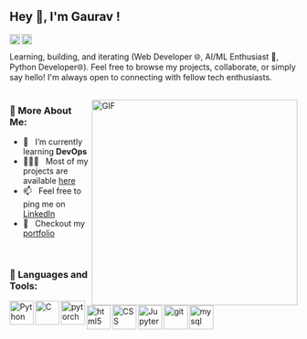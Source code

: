 ## Hey 👋, I'm Gaurav !

<a href='https://www.linkedin.com/in/gaurav-purohit-4b2121209/'><img align='left' alt="LinkedIn" src="https://raw.githubusercontent.com/rahul-jha98/rahul-jha98/561d474902b59c7429ec22bb73e225696c27b202/assets/linkedin.svg" height='18px'/></a>
<a href='https://x.com/GauravP12505494'><img align='left' alt="Twitter" src="https://raw.githubusercontent.com/rahul-jha98/rahul-jha98/561d474902b59c7429ec22bb73e225696c27b202/assets/twitter.svg" height='18px'/></a>
<br>


Learning, building, and iterating (Web Developer 🌐,  AI/ML Enthusiast 🤖, Python Developer🌐). Feel free to browse my projects, collaborate, or simply say hello! I'm always open to connecting with fellow tech enthusiasts.
<br/>
<br/>

<img align="right" alt="GIF" src="https://i.giphy.com/media/v1.Y2lkPTc5MGI3NjExdWNvNHk0cmVvdDV2OTJpdHI1MWE4M3FkaG0zaDFybzYxZ3d0cXF3cyZlcD12MV9pbnRlcm5hbF9naWZfYnlfaWQmY3Q9Zw/f3KwliaH4MLtli8z7D/giphy.gif" width="360px"/>


### 🧐 More About Me:

- 🔭 &nbsp; I’m currently learning **DevOps**
- 👨🏻‍💻 &nbsp; Most of my projects are available [here](https://github.com/gauravpurohit28?tab=repositories)
- 📫 &nbsp; Feel free to ping me on [LinkedIn](https://www.linkedin.com/in/gaurav-purohit-4b2121209/)
- 📝 &nbsp; Checkout my [portfolio](https://gaurav-purohit.vercel.app)

<br>

### 🔨 Languages and Tools:
<a href="https://www.python.org" target="_blank"><img align="left" alt="Python" height ="42px" src="https://raw.githubusercontent.com/rahul-jha98/github_readme_icons/main/language_and_tools/square/python/python.svg"></a>
<a href="https://www.cprogramming.com/" target="_blank"> <img align="left" alt="C" height ="42px" src="https://user-images.githubusercontent.com/25181517/192106070-46255bcf-65e6-4c6b-a296-bf8d0d8fb2a7.png"> </a>
<a href="https://pytorch.org/" target="_blank"> <img align="left" src="https://raw.githubusercontent.com/rahul-jha98/github_readme_icons/main/language_and_tools/square/pytorch/pytorch.svg" alt="pytorch" height="42px"/> </a> 
<a href="https://html.com/" target="_blank"> <img align="left" src="https://upload.wikimedia.org/wikipedia/commons/6/61/HTML5_logo_and_wordmark.svg" alt="html5" height="42px"/> </a>
<a href="https://developer.mozilla.org/en-US/docs/Web/CSS" target="_blank"><img align="left" alt="CSS" height ="42px" src="https://user-images.githubusercontent.com/25181517/183898674-75a4a1b1-f960-4ea9-abcb-637170a00a75.png"></a>
<a href="https://www.mysql.com/" target="_blank"> <img src="https://raw.githubusercontent.com/Thomas-George-T/Thomas-George-T/master/assets/mysql.svg" alt="mysql" height='42px'/> </a>
<a href="https://jupyter.org/" target="_blank"> <img align="left" alt="Jupyter-Notebook" height ="42px" src="https://user-images.githubusercontent.com/25181517/183914128-3fc88b4a-4ac1-40e6-9443-9a30182379b7.png"></a>
<a href="https://git-scm.com/" target="_blank"> <img src="https://raw.githubusercontent.com/rahul-jha98/github_readme_icons/main/language_and_tools/square/git-scm/git-scm.svg" align="left" alt="git" height='42px'/> </a>
